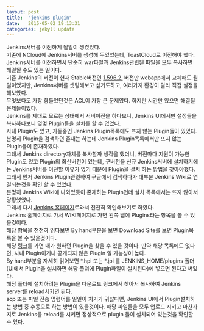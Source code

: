 ```yaml
---
layout: post
title:  "jenkins plugin"
date:   2015-05-02 19:13:31
categories: jekyll update
---
```

Jenkins서버를 이전하게 될일이 생겼었다.<br>
기존에 NCloud에 Jenkins서버를 생성해 두었었는데, ToastCloud로 이전해야 했다.<br>
Jenkins서버를 이전하면서 단순히 war파일과 Jenkins관련된 파일을 모두 복사하면 해결될 수도 있는 일이다.<br>
기존 Jenkins의 버전이 현재 Stable버전인 <a href="http://mirrors.jenkins-ci.org/war-stable/latest/jenkins.war">1.596.2.</a> 버전만 webapp에서 교체해도 될일이었지만, Jenkins서버를 셋팅해보고 싶기도하고, 여러가지 환경이 달라 직접 설정을 해보았다.
<br>
무엇보다도 가장 힘들었던것은 ACL이 가장 큰 문제였다. 하지만 시간만 있으면 해결될 문제들이었다.<br>
Jenkins를 제대로 모르는 상태에서 서버이전을 하다보니, Jenkins UI에서만 설정들을 복사하다보니 몇몇 Plugin들을 설치를 할 수 없었다.<br>
사내 Plugin도 있고, 가동중인 Jenkins Plugin목록에도 뜨지 않는 Plugin들이 있었다.<br>
분명히 Plugin을 검색하면 존재는 하는데 Jenkins Plugin목록에서만 뜨지 않는 Plugin들이 존재하였다.<br>
그래서 Jenkins directory자체를 복사할까 생각을 했더니, 버전마다 지원이 가능한 Plugin도 있고 Plugin의 최신버전이 있는데, 구버전을 신규 Jenkins서버에 설치하기에는 Jenkins서버를 이전할 이유가 없기 때문에 Plugin을 설치 하는 방법을 찾아야했다.<br>
그래서 먼저 Jenkins Plugin관련하여 구글에서 검색하다가 대부분 Jenkins Wiki로 연결되는것을 확인 할 수 있었다.<br>
분명히 Jenkins Wiki에 나와있듯이 존재하는 Plugin인데 설치 목록에서는 뜨지 않아서 당황했었다.<br>
그래서 다시 <a href="https://jenkins-ci.org">Jenkins 홈페이지</a>로와서 천천히 확인해보기로 하였다.<br>
Jenkins 홈페이지로 가서 WIKI페이지로 가면 왼쪽 탭에 Plugins라는 항목을 볼 수 있을것이다.<br>
해당 항목을 천천히 읽다보면 By hand부분을 보면 Download Site를 보면 Plugin목록을 볼 수 있을것이다.<br>
해당 <a href="http://updates.jenkins-ci.org/download/plugins/">링크</a>를 가면 내가 원하던 Plugin을 찾을 수 있을 것이다. 만약 해당 목록에도 없다면, 사내 Plugin이거나 공개되지 않은 Plugin 일 가능성이 높다.<br>
By hand부분을 자세히 읽어보면 *.hpi 또는 *.jpi 를 JENKINS_HOME/plugins 폴더(UI에서 Plugin을 설치하면 해당 폴더에 Plugin파일이 설치된다)에 넣으면 된다고 써있다.<br>
해당 폴더에 설치하려는 Plugin을 다운로드 링크에서 찾아서 복사하여 Jenkins server를 reload시키면 된다.<br>
scp 또는 파일 전송 명령어를 일일이 치기가 귀찮다면, Jenkins UI에서 Plugin설치하는 방법 중 수동으로 하는 방법이 있을것이다. 해당 파일들을 모두 업로드 시키고 마찬가지로 Jenkins를 reload를 시키면 정상적으로 plugin 들이 설치되어 있는것을 확인할 수 있다.
